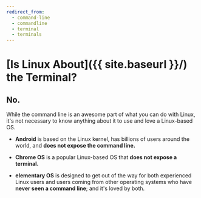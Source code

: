```yaml
---
redirect_from:
  - command-line
  - commandline
  - terminal
  - terminals
---
```


# [Is Linux About]({{ site.baseurl }}/) the Terminal?

## No.

While the command line is an awesome part of what you can do with Linux, it's not necessary to know anything about it to use and love a Linux-based OS.

- **Android** is based on the Linux kernel, has billions of users around the world, and **does not expose the command line.**

- **Chrome OS** is a popular Linux-based OS that **does not expose a terminal.**

- **elementary OS** is designed to get out of the way for both experienced Linux users and users coming from other operating systems who have **never seen a command line**; and it's loved by both.

